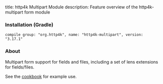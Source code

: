 title: http4k Multipart Module
description: Feature overview of the http4k-multipart form module

### Installation (Gradle)
```compile group: "org.http4k", name: "http4k-multipart", version: "3.17.1"```

### About

Multipart form support for fields and files, including a set of lens extensions for fields/files.

See the [cookbook](/cookbook/multipart_forms/) for example use.
